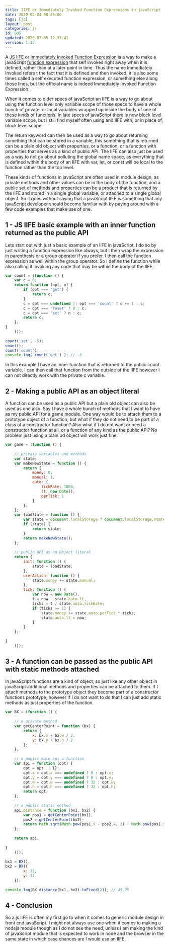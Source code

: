 ```yaml
---
title: IIFE or Immediately Invoked Function Expressions in javaScript
date: 2020-02-04 08:46:00
tags: [js]
layout: post
categories: js
id: 605
updated: 2020-07-05 12:37:41
version: 1.12
---
```


A [JS IIFE](https://developer.mozilla.org/en-US/docs/Glossary/IIFE) or [Immediately Invoked Function Expression](https://en.wikipedia.org/wiki/Immediately_invoked_function_expression) is a way to make a javaScript [function expression](/2019/01/27/js-function-expression/) that self invokes right away when it is defined, rather than at a later point in time. Thus the name Immediately Invoked refers t the fact that it is defined and then invoked, it is also some times called a self executed function expression, or something else along those lines, but the official name is indeed Immediately Invoked Function Expression.

When it comes to older specs of javaScript an IIFE is a way to go about using the function level only variable scope of those specs to have a whole bunch of private, or local variables wrapped up inside the body of one of these kinds of functions. In late specs of javaScript there is now block level variable scope, but I still find myself often using and IIFE with, or in place of, block level scope.

The return keyword can then be used as a way to go about returning something that can be stored in a variable, this something that is returned can be a plain old object with properties, or a function, or a function with properties that serves as a kind of public API. The IIFE can also just be used as a way to not go about polluting the global name space, as everything that is defined within the body of an IIFE with var, let, or const will be local to the function rather than the top level.

These kinds of functions in javaScript are often used in module design, as private methods and other values can be in the body of the function, and a public set of methods and properties can be a product that is returned by the IIFE and stored in a single global variable, or attached to a single global object. So it goes without saying that a javaScript IIFE is something that any javaScript developer should become familiar with by paying around with a few code examples that make use of one.

<!-- more -->

## 1 - JS IIFE basic example with an inner function returned as the public API

Lets start out with just a basic example of an IIFE in javaScript. I do so by just writing a function expression like always, but I then wrap the expression in parenthesis or a group operator if you prefer. I then call the function expression as well within the group operator. So I define the function while also calling it invoking any code that may be within the body of the IIFE.

```js
var count = (function () {
    var c = 0;
    return function (opt, n) {
        if (opt === 'get') {
            return c;
        }
        c = opt === undefined || opt === 'count' ? c += 1 : c;
        c = opt === 'reset' ? 0 : c;
        c = opt === 'set' ? n : c;
        return c;
    };
}
    ());
 
count('set', -5);
count();
count('count');
console.log( count('get') ); // -3
```

In this example I have an inner function that is returned to the public count variable. I can then call that function from the outside of the IIFE however I can not directly work with the private c variable.

## 2 - Making a public API as an object literal

A function can be used as a public API but a plain old object can also be used as one also. Say I have a whole bunch of methods that I want to have as my public API for a game module. One way would be to attach them to a prototype object of a function, but what if they do not need to be part of a class of a constructor function? Also what if I do not want or need a constructor function at all, or a function of any kind as the public API? No problem just using a plain od object will work just fine.

```js
var game = (function () {
 
    // private variables and methods
    var state;
    var makeNewState = function () {
        return {
            money: 0,
            manual: 1,
            auto: {
                tickRate: 1000,
                lt: new Date(),
                perTick: 1
            }
        };
    };
    var loadState = function () {
        var state = document.localStorage ? document.localStorage.state : false;
        if (state) {
            return state;
        }
        return makeNewState();
    };
 
    // public API as an Object literal
    return {
        init: function () {
            state = loadState;
        },
        userAction: function () {
            state.money += state.manual;
        },
        tick: function () {
            var now = new Date(),
            t = now - state.auto.lt,
            ticks = t / state.auto.tickRate;
            if (ticks >= 1) {
                state.money += state.auto.perTick * ticks;
                state.auto.lt = now;
            }
        }
    };
 
}
    ());
```

## 3 - A function can be passed as the public API with static methods attached

In javaScript functions are a kind of object, so just like any other object in javaScript additional methods and properties can be attached to them. If I attach methods to the prototype object they become part of a constructor functions prototype, however if I do not want to do that I can just add static methods as just properties of the function.

```js
var BX = (function () {
 
    // a private method
    var getCenterPoint = function (bx) {
        return {
            x: bx.x + bx.w / 2,
            y: bx.y + bx.h / 2
        };
    };
 
    // a public main api a function
    var api = function (opt) {
        opt = opt || {};
        opt.x = opt.x === undefined ? 0 : opt.x;
        opt.y = opt.y === undefined ? 0 : opt.y;
        opt.w = opt.w === undefined ? 32 : opt.w;
        opt.h = opt.h === undefined ? 32 : opt.h;
        return opt;
    };
 
    // a public static method
    api.distance = function (bx1, bx2) {
        var pos1 = getCenterPoint(bx1),
        pos2 = getCenterPoint(bx2);
        return Math.sqrt(Math.pow(pos1.x - pos2.x, 2) + Math.pow(pos1.y - pos2.y, 2));
    };
 
    return api;
 
}
    ());
 
bx1 = BX(),
bx2 = BX({
        x: 32,
        y: 32
    });
 
console.log(BX.distance(bx1, bx2).toFixed(2)); // 45.25
```

## 4 - Conclusion

So a js IIFE is often my first go to when it comes to generic module design in front end javaScript. I might not always use one when it comes to making a nodejs module though as I do not see the need, unless I am making the kind of javaScript module that is expected to work in node and the browser in the same state in which case chances are I would use an IIFE.